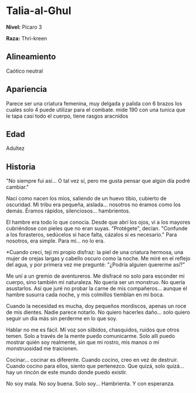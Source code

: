 # Talia-al-Ghul

**Nivel:** Pícaro 3

**Raza:** Thri-kreen

## Alineamiento
Caótico neutral

## Apariencia
Parece ser una criatura femenina, muy delgada y palida con 6 brazos los cuales solo 4 puede utilizar para el combate. mide 190 con una tunica que le tapa casi todo el cuerpo, tiene rasgos aracnidos

## Edad
Adultez

## Historia
"No siempre fui así...
O tal vez sí, pero me gusta pensar que algún día podré cambiar."

Nací como nacen los míos, saliendo de un huevo tibio, cubierto de oscuridad. Mi tribu era pequeña, aislada... nosotros no éramos como los demás. Éramos rápidos, silenciosos... hambrientos.

El hambre era todo lo que conocía.
Desde que abrí los ojos, vi a los mayores cubriéndose con pieles que no eran suyas. "Protégete", decían. "Confunde a los forasteros, sedúcelos si hace falta, cázalos si es necesario."
Para nosotros, era simple. Para mí... no lo era.

*Cuando crecí, tejí mi propio disfraz: la piel de una criatura hermosa, una mujer de orejas largas y cabello oscuro como la noche.
Me miré en el reflejo del agua, y por primera vez me pregunté:
"¿Podría alguien quererme así?"

Me uní a un gremio de aventureros. Me disfracé no solo para esconder mi cuerpo, sino también mi naturaleza. No quería ser un monstruo. No quería asustarlos.
Así que juré no probar la carne de mis compañeros... aunque el hambre susurra cada noche, y mis colmillos tiemblan en mi boca.

Cuando la necesidad es mucha, doy pequeños mordiscos, apenas un roce de mis dientes. Nadie parece notarlo. No quiero hacerles daño... solo quiero seguir un día más sin perderme en lo que soy.

Hablar no me es fácil. Mi voz son silbidos, chasquidos, ruidos que otros temen. Solo a través de la mente puedo comunicarme. Solo allí puedo mostrar quién soy realmente, sin que mi rostro, mis manos o mi monstruosidad me traicionen.

Cocinar... cocinar es diferente.
Cuando cocino, creo en vez de destruir.
Cuando cocino para ellos, siento que pertenezco.
Que quizá, solo quizá... hay un rincón de este mundo donde puedo existir.

No soy mala.
No soy buena.
Solo soy...
Hambrienta.
Y con esperanza.

